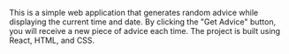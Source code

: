 This is a simple web application that generates random advice while displaying the current time and date. By clicking the "Get Advice" button, you will receive a new piece of advice each time. The project is built using React, HTML, and CSS.
